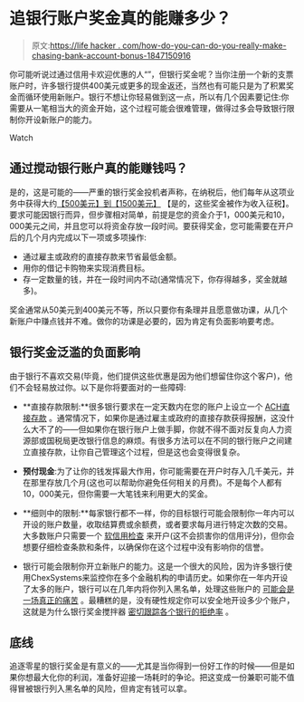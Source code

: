 # 追银行账户奖金真的能赚多少？

> 原文:[https://life hacker . com/how-do-you-can-do-you-really-make-chasing-bank-account-bonus-1847150916](https://lifehacker.com/how-much-can-you-really-make-chasing-bank-account-bonus-1847150916)

你可能听说过通过信用卡欢迎优惠的人“”，但银行奖金呢？当你注册一个新的支票账户时，许多银行提供400美元或更多的现金返还，当然也有可能只是为了积累奖金而循环使用新账户。银行不想让你轻易做到这一点，所以有几个因素要记住:你需要从一笔相当大的资金开始，这个过程可能会很难管理，做得过多会导致银行限制你开设新账户的能力。

Watch

## 通过搅动银行账户真的能赚钱吗？

是的，这是可能的——严重的银行奖金投机者声称，在纳税后，他们每年从这项业务中获得大约[【500美元】到【1500美元】](https://www.budgetsaresexy.com/churning-bank-accounts/) 【是的，这些奖金被作为收入征税】。要求可能因银行而异，但步骤相对简单，前提是您的资金介于1，000美元和10，000美元之间，并且您可以将资金存放一段时间。要获得奖金，您可能需要在开户后的几个月内完成以下一项或多项操作:

*   通过雇主或政府的直接存款来节省最低金额。
*   用你的借记卡购物来实现消费目标。
*   存一定数量的钱，并在一段时间内不动(通常情况下，你存得越多，奖金就越多)。

奖金通常从50美元到400美元不等，所以只要你有条理并且愿意做功课，从几个新账户中赚点钱并不难。做你的功课是必要的，因为肯定有负面影响要考虑。

## **银行奖金泛滥的负面影响**

由于银行不喜欢交易(毕竟，他们提供这些优惠是因为他们想留住你这个客户)，他们不会轻易放过你。以下是你将要面对的一些障碍:

*   **直接存款限制:**很多银行要求在一定天数内在您的账户上设立一个 [ACH直接存款](https://www.investopedia.com/ach-transfers-what-are-they-and-how-do-they-work-4590120) 。通常情况下，如果你是通过雇主或政府的直接存款获得报酬，这没什么大不了的——但如果你在银行账户上做手脚，你就不得不面对反复向人力资源部或国税局更改银行信息的麻烦。有很多方法可以在不同的银行账户之间建立直接存款，让你自己管理这个过程，但是这也会变得很复杂。
*   **预付现金**:为了让你的钱发挥最大作用，你可能需要在开户时存入几千美元，并在那里存放几个月(这也可以帮助你避免任何相关的月费)。不是每个人都有10，000美元，但你需要一大笔钱来利用更大的奖金。
*   **细则中的限制:**每家银行都不一样，你的目标银行可能会限制你一年内可以开设的账户数量，收取结算费或余额费，或者要求每月进行特定次数的交易。大多数账户只需要一个 [软信用检查](https://www.investopedia.com/terms/s/soft-inquiry.asp) 来开户(这不会损害你的信用评分)，但你会想要仔细检查条款和条件，以确保你在这个过程中没有影响你的信誉。

*   银行可能会限制你开立新账户的能力。这是一个很大的风险，因为许多银行使用ChexSystems来监控你在多个金融机构的申请历史。如果你在一年内开设了太多的账户，银行可以在几年内将你列入黑名单，处理这些账户的 [可能会是一场真正的痛苦](https://www.nerdwallet.com/article/banking/blacklisted-by-chexsystems-what-to-know) 。最糟糕的是，没有硬性规定你可以安全地开设多少个账户，这就是为什么银行奖金搅拌器 [密切跟踪各个银行的拒绝率](https://www.doctorofcredit.com/banks-credit-unions-chexsystems-inquiry-sensitive/) 。

## **底线**

追逐零星的银行奖金是有意义的——尤其是当你得到一份好工作的时候——但是如果你想最大化你的利润，准备好迎接一场耗时的争论。把这变成一份兼职可能不值得冒被银行列入黑名单的风险，但肯定有钱可以拿。